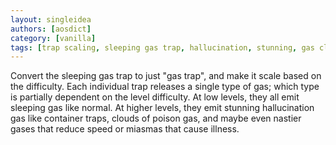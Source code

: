 ```yaml
---
layout: singleidea
authors: [aosdict]
category: [vanilla]
tags: [trap scaling, sleeping gas trap, hallucination, stunning, gas cloud, speed adjustments, illness]
---
```

Convert the sleeping gas trap to just "gas trap", and make it scale based on
the difficulty. Each individual trap releases a single type of gas; which type
is partially dependent on the level difficulty. At low levels, they all emit
sleeping gas like normal. At higher levels, they emit stunning hallucination
gas like container traps, clouds of poison gas, and maybe even nastier gases
that reduce speed or miasmas that cause illness.
